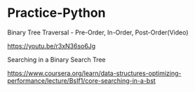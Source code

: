 # Practice-Python
Binary Tree Traversal - Pre-Order, In-Order, Post-Order(Video)

https://youtu.be/r3xN36so6Jg

Searching in a Binary Search Tree

https://www.coursera.org/learn/data-structures-optimizing-performance/lecture/BsIf1/core-searching-in-a-bst
